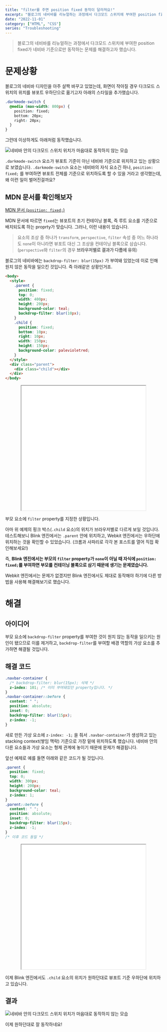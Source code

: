 ```yaml
---
title: "filter를 주면 position fixed 동작이 달라져요!"
excerpt: "블로그의 네비바를 리뉴얼하는 과정에서 다크모드 스위치에 부여한 position fixed가 네비바 기준으로만 동작하는 문제를 해결하고자 했습니다."
date: "2022-11-01"
category: ["HTML", "CSS"]
series: "Troubleshooting"
---
```


> 블로그의 네비바를 리뉴얼하는 과정에서 다크모드 스위치에 부여한 position fixed가 네비바 기준으로만 동작하는 문제를 해결하고자 했습니다.

# 문제상황

블로그의 네비바 디자인을 아주 살짝 바꾸고 있었는데, 화면이 작아질 경우 다크모드 스위치의 위치를 뷰포트 우하단으로 옮기고자 아래의 스타일을 추가했습니다.

```css
.darkmode-switch {
  @media (max-width: 800px) {
    position: fixed;
    bottom: 20px;
    right: 20px;
  }
}
```

그런데 이상하게도 아래처럼 동작했습니다.

![네비바 안의 다크모드 스위치 위치가 마음대로 동작하지 않는 모습](../static/img/filter를_주면_position_fixed_동작이_달라져요!/다크모드_스위치_위치이상.gif)

`.darkmode-switch` 요소가 뷰포트 기준이 아닌 네비바 기준으로 위치하고 있는 상황으로 보였습니다. `.darkmode-switch` 요소는 네비바의 자식 요소긴 하나, `position: fixed;` 를 부여하면 뷰포트 전체를 기준으로 위치하도록 할 수 있을 거라고 생각했는데, 왜 이런 일이 벌어진걸까요?

## MDN 문서를 확인해보자

[MDN 문서 (`position: fixed;`)](https://developer.mozilla.org/ko/docs/Web/CSS/position#fixed)

MDN 문서에 따르면 `fixed`는 뷰포트의 초기 컨테이닝 블록, 즉 루트 요소를 기준으로 배치되도록 하는 proprty가 맞습니다. 그러나, 이런 내용이 있습니다.

> 요소의 조상 중 하나가 `transform`, `perspective`, `filter` 속성 중 어느 하나라도 `none`이 아니라면 뷰포트 대신 그 조상을 컨테이닝 블록으로 삼습니다. (`perspective`와 `filter`의 경우 **브라우저별로 결과가 다름에 유의**)

블로그의 네비바에는 `backdrop-filter: blur(15px)` 가 부여돼 있었는데 이로 인해 원치 않은 동작을 일으킨 것입니다. 즉 아래같은 상황인거죠.

```html
<body>
  <style>
    .parent {
      position: fixed;
      top: 0;
      width: 400px;
      height: 200px;
      background-color: teal;
      backdrop-filter: blur(10px);
    }
    .child {
      position: fixed;
      bottom: 10px;
      right: 10px;
      width: 150px;
      height: 150px;
      background-color: palevioletred;
    }
  </style>
  <div class="parent">
    <div class="child"></div>
  </div>
</body>
```

<p align='center'>
<iframe src='../examples/posts/filter를_주면_position_fixed_동작이_달라져요!/test.html' style="width: 400px; height:400px;"></iframe>
</p>

부모 요소에 `filter` property를 지정한 상황입니다.

아마 위 예제의 핑크 박스(`.child` 요소)의 위치가 브라우저별로 다르게 보일 것입니다. 테스트해보니 Blink 엔진에서는 `.parent` 안에 위치하고, Webkit 엔진에서는 우하단에 위치하는 것을 확인할 수 있었습니다. (크롬과 사파리로 각각 본 포스트를 열어 직접 확인해보세요!)

즉, **Blink 엔진에서는 부모의 `filter` property가 `none`이 아닐 때 자식에 `position: fixed;`를 부여하면 부모를 컨테이닝 블록으로 삼기 때문에 생기는 문제였습니다.**

Webkit 엔진에서는 문제가 없겠지만 Blink 엔진에서도 제대로 동작해야 하기에 다른 방법을 사용해 해결해보기로 했습니다.

# 해결

## 아이디어

부모 요소에 `backdrop-filter` property를 부여한 것이 원치 않는 동작을 일으키는 원인이 됐으므로 이를 제거하고, `backdrop-filter`를 부여할 배경 역할의 가상 요소를 추가하면 해결될 것입니다.

## 해결 코드

```css
.navbar-container {
  /* backdrop-filter: blur(15px); 삭제 */
  z-index: 101; /* 이미 부여돼있던 property입니다. */
}
.navbar-container::before {
  content: " ";
  position: absolute;
  inset: 0;
  backdrop-filter: blur(15px);
  z-index: -1;
}
```

새로 만든 가상 요소에 `z-index: -1;` 을 줘서 `.navbar-container`가 생성하고 있는 stacking context(쌓임 맥락) 기준으로 가장 밑에 위치하도록 했습니다. 네비바 안의 다른 요소들과 가상 요소는 형제 관계에 놓이기 때문에 문제가 해결됩니다.

앞선 예제로 예를 들면 아래와 같은 코드가 될 것입니다.

```css
.parent {
  position: fixed;
  top: 0;
  width: 300px;
  height: 200px;
  background-color: teal;
  z-index: 1;
}
.parent::before {
  content: " ";
  position: absolute;
  inset: 0;
  backdrop-filter: blur(15px);
  z-index: -1;
}
/* 이후 코드 동일 */
```

<p align='center'>
<iframe src='../examples/posts/filter를_주면_position_fixed_동작이_달라져요!/test_fixed.html' style="width: 400px; height:400px;"></iframe>
</p>

이제 Blink 엔진에서도 `.child` 요소의 위치가 원하던대로 뷰포트 기준 우하단에 위치하고 있습니다.

## 결과

![네비바 안의 다크모드 스위치 위치가 마음대로 동작하지 않는 모습](../static/img/filter를_주면_position_fixed_동작이_달라져요!/해결.gif)

이제 원하던대로 잘 동작하네요!
